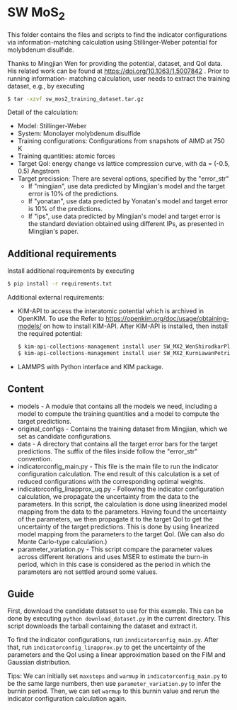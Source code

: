 # SW MoS$_2$

This folder contains the files and scripts to find the indicator configurations via
information-matching calculation using Stillinger-Weber potential for molybdenum disulfide.

Thanks to Mingjian Wen for providing the potential, dataset, and QoI data. His related
work can be found at https://doi.org/10.1063/1.5007842 . Prior to running information-
matching calculation, user needs to extract the training dataset, e.g., by executing

``` bash
$ tar -xzvf sw_mos2_training_dataset.tar.gz
```

Detail of the calculation:

* Model: Stillinger-Weber
* System: Monolayer molybdenum disulfide
* Training configurations: Configurations from snapshots of AIMD at 750 K
* Training quantities: atomic forces
* Target QoI: energy change vs lattice compression curve, with da = (-0.5, 0.5) Angstrom
* Target precission: There are several options, specified by the "error_str"
  * If "mingjian", use data predicted by Mingjian's model and the target error is 10% of
    the predictions.
  * If "yonatan", use data predicted by Yonatan's model and target error is 10% of the
    predictions.
  * If "ips", use data predicted by Mingjian's model and target error is the standard
    deviation obtained using different IPs, as presented in Mingjian's paper.



## Additional requirements

Install additional requirements by executing

``` bash
$ pip install -r requirements.txt
```

Additional external requirements:
* KIM-API to access the interatomic potential which is archived in OpenKIM. To use the
  Refer to https://openkim.org/doc/usage/obtaining-models/ on how to install KIM-API.
  After KIM-API is installed, then install the required potential:
  ``` bash
  $ kim-api-collections-management install user SW_MX2_WenShirodkarPlechac_2017_MoS__MO_201919462778_001
  $ kim-api-collections-management install user SW_MX2_KurniawanPetrieWilliams_2021_MoS__MO_677328661525_000
  ```
* LAMMPS with Python interface and KIM package.



## Content

* models - A module that contains all the models we need, including a model to compute the
  training quantities and a model to compute the target predictions.
* original_configs - Contains the training dataset from Mingjian, which we set as
  candidate configurations.
* data - A directory that contains all the target error bars for the target predictions.
  The suffix of the files inside follow the "error_str" convention.
* indicatorconfig_main.py - This file is the main file to run the indicator configuration
  calculation. The end result of this calculation is a set of reduced configurations with
  the corresponding optimal weights.
* indicatorconfig_linapprox_uq.py - Following the indicator configuration calculation,
  we propagate the uncertainty from the data to the parameters. In this script, the
  calculation is done using linearized model mapping from the data to the parameters.
  Having found the uncertainty of the parameters, we then propagate it to the target QoI
  to get the uncertainty of the target predictions. This is done by using linearized
  model mapping from the parameters to the target QoI. (We can also do Monte Carlo-type
  calculation.)
* parameter_variation.py - This script compare the parameter values across different
  iterations and uses MSER to estimate the burn-in period, which in this case is
  considered as the period in which the parameters are not settled around some values.



## Guide

First, download the candidate dataset to use for this example. This can be done by
executing `python download_dataset.py` in the current directory. This script downloads the
tarball containing the dataset and extract it.

To find the indicator configurations, run `inndicatorconfig_main.py`. After that, run
`indicatorconfig_linapprox.py` to get the uncertainty of the parameters and the QoI using
a linear approximation based on the FIM and Gaussian distribution.

Tips: We can initially set `maxsteps` and `warmup` in `indicatorconfig_main.py` to be the
same large numbers, then use `parameter_variation.py` to infer the burnin period. Then, we
can set `warmup` to this burnin value and rerun the indicator configuration calculation
again.
